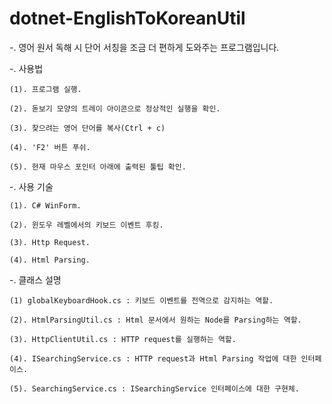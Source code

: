 # dotnet-EnglishToKoreanUtil

-. 영어 원서 독해 시 단어 서칭을 조금 더 편하게 도와주는 프로그램입니다.

-. 사용법

	(1). 프로그램 실행.
	
	(2). 돋보기 모양의 트레이 아이콘으로 정상적인 실행을 확인.
	
	(3). 찾으려는 영어 단어를 복사(Ctrl + c)
	
	(4). 'F2' 버튼 푸쉬.
	
	(5). 현재 마우스 포인터 아래에 출력된 툴팁 확인.
	
-. 사용 기술

	(1). C# WinForm.
	
	(2). 윈도우 레벨에서의 키보드 이벤트 후킹.
	
	(3). Http Request.
	
	(4). Html Parsing.


-. 클래스 설명

	(1) globalKeyboardHook.cs : 키보드 이벤트를 전역으로 감지하는 역할.
	
	(2). HtmlParsingUtil.cs : Html 문서에서 원하는 Node를 Parsing하는 역할.
	
	(3). HttpClientUtil.cs : HTTP request를 실행하는 역할.
	
	(4). ISearchingService.cs : HTTP request과 Html Parsing 작업에 대한 인터페이스.
	
	(5). SearchingService.cs : ISearchingService 인터페이스에 대한 구현체.